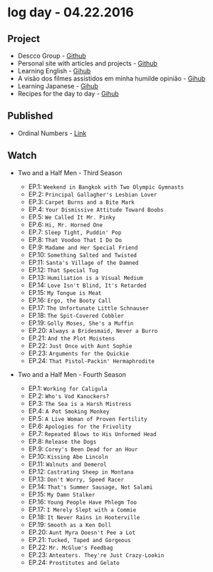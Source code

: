 # log day - 04.22.2016

## Project

- Descco Group - [Github](https://github.com/headquarters-solutions/descco.github.io)
- Personal site with articles and projects - [Github](https://github.com/headquarters-solutions/hemersonvianna.github.io) 
- Learning English - [Gihub](https://github.com/headquarters-solutions/donotgiveup.github.io)
- A visão dos filmes assistidos em minha humilde opinião - [Gihub](https://github.com/headquarters-solutions/imhomovies.github.io)
- Learning Japanese - [Gihub](https://github.com/headquarters-solutions/nihongobenkyou.github.io)
- Recipes for the day to day - [Gihub](https://github.com/headquarters-solutions/saborinstintivo.github.io)


## Published 

- Ordinal Numbers - [Link](http://headquarters-solutions.github.io/donotgiveup.github.io/articles/grammar/ordinal-numbers/)


## Watch

- Two and a Half Men - Third Season
  - EP.1: `Weekend in Bangkok with Two Olympic Gymnasts`
  - EP.2: `Principal Gallagher's Lesbian Lover`
  - EP.3: `Carpet Burns and a Bite Mark`
  - EP.4: `Your Dismissive Attitude Toward Boobs`
  - EP.5: `We Called It Mr. Pinky`
  - EP.6: `Hi, Mr. Horned One`
  - EP.7: `Sleep Tight, Puddin' Pop`
  - EP.8: `That Voodoo That I Do Do`
  - EP.9: `Madame and Her Special Friend`
  - EP.10: `Something Salted and Twisted`
  - EP.11: `Santa's Village of the Damned`
  - EP.12: `That Special Tug`
  - EP.13: `Humiliation is a Visual Medium`
  - EP.14: `Love Isn't Blind, It's Retarded`
  - EP.15: `My Tongue is Meat`
  - EP.16: `Ergo, the Booty Call`
  - EP.17: `The Unfortunate Little Schnauser`
  - EP.18: `The Spit-Covered Cobbler`
  - EP.19: `Golly Moses, She's a Muffin`
  - EP.20: `Always a Bridesmaid, Never a Burro`
  - EP.21: `And the Plot Moistens`
  - EP.22: `Just Once with Aunt Sophie`
  - EP.23: `Arguments for the Quickie`
  - EP.24: `That Pistol-Packin' Hermaphrodite`

- Two and a Half Men - Fourth Season
  - EP.1: `Working for Caligula`
  - EP.2: `Who's Vod Kanockers?`
  - EP.3: `The Sea is a Harsh Mistress`
  - EP.4: `A Pot Smoking Monkey`
  - EP.5: `A Live Woman of Proven Fertility`
  - EP.6: `Apologies for the Frivolity`
  - EP.7: `Repeated Blows to His Unformed Head`
  - EP.8: `Release the Dogs`
  - EP.9: `Corey's Been Dead for an Hour`
  - EP.10: `Kissing Abe Lincoln`
  - EP.11: `Walnuts and Demerol`
  - EP.12: `Castrating Sheep in Montana`
  - EP.13: `Don't Worry, Speed Racer`
  - EP.14: `That's Summer Sausage, Not Salami`
  - EP.15: `My Damn Stalker`
  - EP.16: `Young People Have Phlegm Too`
  - EP.17: `I Merely Slept with a Commie`
  - EP.18: `It Never Rains in Hooterville`
  - EP.19: `Smooth as a Ken Doll`
  - EP.20: `Aunt Myra Doesn't Pee a Lot`
  - EP.21: `Tucked, Taped and Gorgeous`
  - EP.22: `Mr. McGlue's Feedbag`
  - EP.23: `Anteaters. They're Just Crazy-Lookin`
  - EP.24: `Prostitutes and Gelato`
